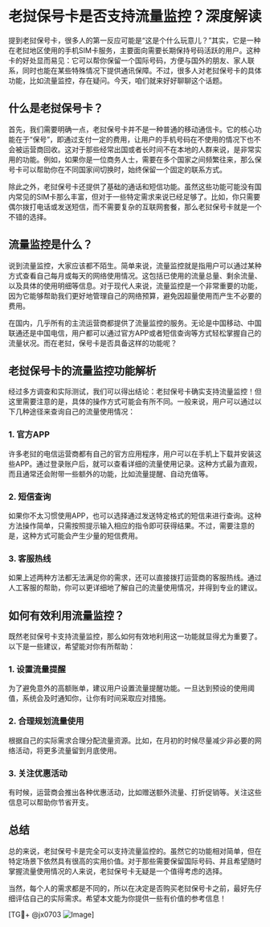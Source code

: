 # 老挝保号卡是否支持流量监控？深度解读

提到老挝保号卡，很多人的第一反应可能是“这是个什么玩意儿？”其实，它是一种在老挝地区使用的手机SIM卡服务，主要面向需要长期保持号码活跃的用户。这种卡的好处显而易见：它可以帮你保留一个国际号码，方便与国外的朋友、家人联系，同时也能在某些特殊情况下提供通讯保障。不过，很多人对老挝保号卡的具体功能，比如流量监控，存在疑问。今天，咱们就来好好聊聊这个话题。

## 什么是老挝保号卡？

首先，我们需要明确一点，老挝保号卡并不是一种普通的移动通信卡。它的核心功能在于“保号”，即通过支付一定的费用，让用户的手机号码在不使用的情况下也不会被运营商回收。这对于那些经常出国或者长时间不在本地的人群来说，是非常实用的功能。例如，如果你是一位商务人士，需要在多个国家之间频繁往来，那么保号卡可以帮助你在不同国家间切换时，始终保留一个固定的联系方式。

除此之外，老挝保号卡还提供了基础的通话和短信功能。虽然这些功能可能没有国内常见的SIM卡那么丰富，但对于一些特定需求来说已经足够了。比如，你只需要偶尔拨打电话或发送短信，而不需要复杂的互联网套餐，那么老挝保号卡就是一个不错的选择。

## 流量监控是什么？

说到流量监控，大家应该都不陌生。简单来说，流量监控就是指用户可以通过某种方式查看自己每月或每天的网络使用情况。这包括已使用的流量总量、剩余流量、以及具体的使用明细等信息。对于现代人来说，流量监控是一个非常重要的功能，因为它能够帮助我们更好地管理自己的网络预算，避免因超量使用而产生不必要的费用。

在国内，几乎所有的主流运营商都提供了流量监控的服务。无论是中国移动、中国联通还是中国电信，用户都可以通过官方APP或者短信查询等方式轻松掌握自己的流量状况。而在老挝，保号卡是否具备这样的功能呢？

## 老挝保号卡的流量监控功能解析

经过多方调查和实际测试，我们可以得出结论：老挝保号卡确实支持流量监控！但这里需要注意的是，具体的操作方式可能会有所不同。一般来说，用户可以通过以下几种途径来查询自己的流量使用情况：

### 1. 官方APP
许多老挝的电信运营商都有自己的官方应用程序，用户可以在手机上下载并安装这些APP。通过登录账户后，就可以查看详细的流量使用记录。这种方式最为直观，而且通常还会附带一些额外的功能，比如流量提醒、自动充值等。

### 2. 短信查询
如果你不太习惯使用APP，也可以选择通过发送特定格式的短信来进行查询。这种方法操作简单，只需按照提示输入相应的指令即可获得结果。不过，需要注意的是，这种方式可能会产生少量的短信费用。

### 3. 客服热线
如果上述两种方法都无法满足你的需求，还可以直接拨打运营商的客服热线。通过人工客服的帮助，你可以更详细地了解自己的流量使用情况，并得到专业的建议。

## 如何有效利用流量监控？

既然老挝保号卡支持流量监控，那么如何有效地利用这一功能就显得尤为重要了。以下是一些建议，希望能对你有所帮助：

### 1. 设置流量提醒
为了避免意外的高额账单，建议用户设置流量提醒功能。一旦达到预设的使用阈值，系统会及时通知你，让你有时间采取应对措施。

### 2. 合理规划流量使用
根据自己的实际需求合理分配流量资源。比如，在月初的时候尽量减少非必要的网络活动，将更多流量留到月底使用。

### 3. 关注优惠活动
有时候，运营商会推出各种优惠活动，比如赠送额外流量、打折促销等。关注这些信息可以帮助你节省开支。

## 总结

总的来说，老挝保号卡是完全可以支持流量监控的。虽然它的功能相对简单，但在特定场景下依然具有很高的实用价值。对于那些需要保留国际号码、并且希望随时掌握流量使用情况的人来说，老挝保号卡无疑是一个值得考虑的选择。

当然，每个人的需求都是不同的，所以在决定是否购买老挝保号卡之前，最好先仔细评估自己的实际需求。希望本文能为你提供一些有价值的参考信息！

[TG💪+ @jx0703 ![Image](https://github.com/user-attachments/assets/dbca1d08-cadb-493c-b0ec-ad6f7a83f270)]